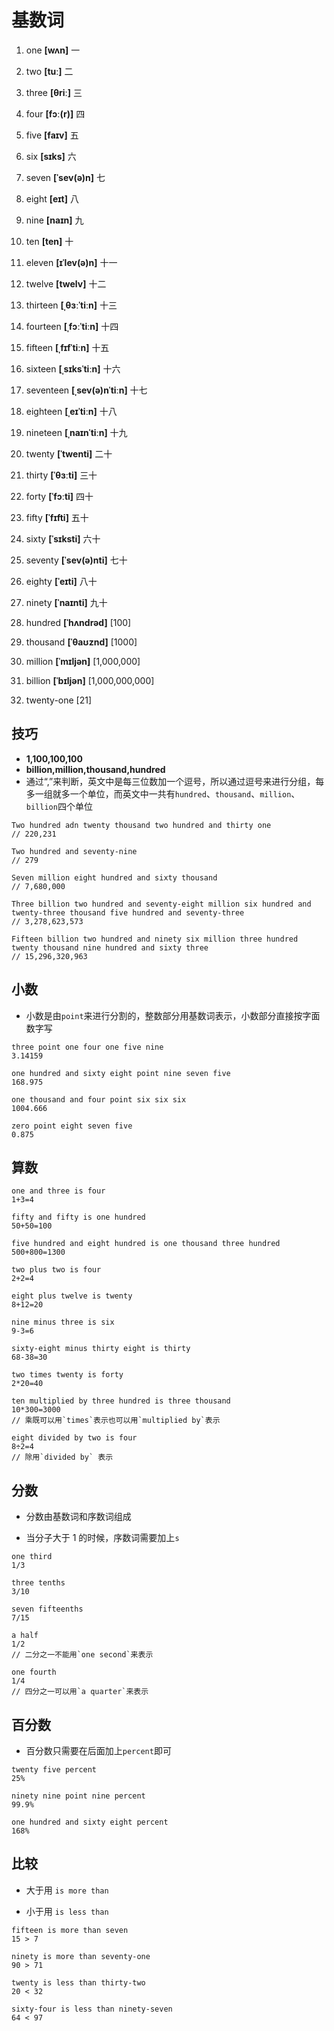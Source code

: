 # 基数词

1. one **[wʌn]** 一

2. two **[tuː]** 二

3. three **[θriː]** 三

4. four **[fɔː(r)]** 四

5. five **[faɪv]** 五

6. six **[sɪks]** 六

7. seven **[ˈsev(ə)n]** 七

8. eight **[eɪt]** 八

9. nine **[naɪn]** 九

10. ten **[ten]** 十

11. eleven **[ɪˈlev(ə)n]** 十一

12. twelve **[twelv]** 十二

13. thirteen **[ˌθɜːˈtiːn]** 十三

14. fourteen **[ˌfɔːˈtiːn]** 十四

15. fifteen **[ˌfɪfˈtiːn]** 十五

16. sixteen **[ˌsɪksˈtiːn]** 十六

17. seventeen **[ˌsev(ə)nˈtiːn]** 十七

18. eighteen **[ˌeɪˈtiːn]** 十八

19. nineteen **[ˌnaɪnˈtiːn]** 十九

20. twenty **[ˈtwenti]** 二十

21. thirty **[ˈθɜːti]** 三十

22. forty **[ˈfɔːti]** 四十

23. fifty **[ˈfɪfti]** 五十

24. sixty **[ˈsɪksti]** 六十

25. seventy **[ˈsev(ə)nti]** 七十

26. eighty **[ˈeɪti]** 八十

27. ninety **[ˈnaɪnti]** 九十

28. hundred **[ˈhʌndrəd]** [100]

29. thousand **[ˈθaʊznd]** [1000]

30. million **[ˈmɪljən]** [1,000,000]

31. billion **[ˈbɪljən]** [1,000,000,000]

32. twenty-one [21]

## 技巧

- **1,100,100,100**
- **billion,million,thousand,hundred**
- 通过“,”来判断，英文中是每三位数加一个逗号，所以通过逗号来进行分组，每多一组就多一个单位，而英文中一共有`hundred`、`thousand`、`million`、`billion`四个单位

```
Two hundred adn twenty thousand two hundred and thirty one
// 220,231

Two hundred and seventy-nine
// 279

Seven million eight hundred and sixty thousand
// 7,680,000

Three billion two hundred and seventy-eight million six hundred and twenty-three thousand five hundred and seventy-three
// 3,278,623,573

Fifteen billion two hundred and ninety six million three hundred twenty thousand nine hundred and sixty three
// 15,296,320,963
```

## 小数

- 小数是由`point`来进行分割的，整数部分用基数词表示，小数部分直接按字面数字写

```
three point one four one five nine
3.14159

one hundred and sixty eight point nine seven five
168.975

one thousand and four point six six six
1004.666

zero point eight seven five
0.875
```

## 算数

```
one and three is four
1+3=4

fifty and fifty is one hundred
50+50=100

five hundred and eight hundred is one thousand three hundred
500+800=1300
```

```
two plus two is four
2+2=4

eight plus twelve is twenty
8+12=20

nine minus three is six
9-3=6

sixty-eight minus thirty eight is thirty
68-38=30

two times twenty is forty
2*20=40

ten multiplied by three hundred is three thousand
10*300=3000
// 乘既可以用`times`表示也可以用`multiplied by`表示

eight divided by two is four
8÷2=4
// 除用`divided by` 表示
```

## 分数

- 分数由基数词和序数词组成

- 当分子大于 1 的时候，序数词需要加上`s`

```
one third
1/3

three tenths
3/10

seven fifteenths
7/15

a half
1/2
// 二分之一不能用`one second`来表示

one fourth
1/4
// 四分之一可以用`a quarter`来表示
```

## 百分数

- 百分数只需要在后面加上`percent`即可

```
twenty five percent
25%

ninety nine point nine percent
99.9%

one hundred and sixty eight percent
168%
```

## 比较

- 大于用 `is more than`

- 小于用 `is less than`

```
fifteen is more than seven
15 > 7

ninety is more than seventy-one
90 > 71

twenty is less than thirty-two
20 < 32

sixty-four is less than ninety-seven
64 < 97
```
